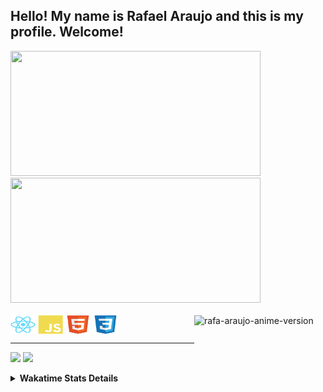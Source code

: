 ## Hello! My name is Rafael Araujo and this is my profile. Welcome!

<div>
  <img height="200"  width="400" src="https://github-readme-stats.vercel.app/api?username=rafa-araujo&show_icons=true&theme=dracula&include_all_commits=true&count_private=true"/>
  <img height="200" width="400" src="https://github-readme-stats.vercel.app/api/top-langs/?username=rafa-araujo&layout=compact&langs_count=7&theme=dracula"/>
</div>

<div style="display: inline_block"><br>
  <img align="center" alt="Rafa-React" height="30" width="40" src="https://raw.githubusercontent.com/devicons/devicon/master/icons/react/react-original.svg">
  <img align="center" alt="Rafa-Js" height="30" width="40" src="https://raw.githubusercontent.com/devicons/devicon/master/icons/javascript/javascript-plain.svg">
  <img align="center" alt="Rafa-HTML" height="30" width="40" src="https://raw.githubusercontent.com/devicons/devicon/master/icons/html5/html5-original.svg">
  <img align="center" alt="Rafa-CSS" height="30" width="40" src="https://raw.githubusercontent.com/devicons/devicon/master/icons/css3/css3-original.svg">
  <img align="right" height="200" width="210" alt="rafa-araujo-anime-version" src="https://cdn.discordapp.com/attachments/872942902454681690/872943127726538823/mygif.gif">
</div>

 * * *
 
 <a href = "mailto:rafacarlosaraujo@gmail.com"><img src="https://img.shields.io/badge/-Gmail-%23333?style=for-the-badge&logo=gmail&logoColor=white" target="_blank"></a>
  <a href="https://www.linkedin.com/in/rafael-carlos-ara%C3%BAjo" target="_blank"><img src="https://img.shields.io/badge/-LinkedIn-%230077B5?style=for-the-badge&logo=linkedin&logoColor=white" target="_blank"></a>

<details>
  <summary><b>Wakatime Stats Details</b></summary>
       <div align="justify">
        
<!--START_SECTION:waka-->
![Profile Views](http://img.shields.io/badge/Profile%20Views-0-blue)

**🐱 My GitHub Data** 

> 🏆 319 Contributions in the Year 2021
 > 
> 📦 82.8 kB Used in GitHub's Storage 
 > 
> 💼 Opted to Hire
 > 
> 📜 9 Public Repositories 
 > 
> 🔑 0 Private Repositories  
 > 
**I'm a Night 🦉** 

```text
🌞 Morning    12 commits     ██░░░░░░░░░░░░░░░░░░░░░░░   9.23% 
🌆 Daytime    41 commits     ████████░░░░░░░░░░░░░░░░░   31.54% 
🌃 Evening    56 commits     ██████████░░░░░░░░░░░░░░░   43.08% 
🌙 Night      21 commits     ████░░░░░░░░░░░░░░░░░░░░░   16.15%

```
📅 **I'm Most Productive on Monday** 

```text
Monday       32 commits     ██████░░░░░░░░░░░░░░░░░░░   24.62% 
Tuesday      21 commits     ████░░░░░░░░░░░░░░░░░░░░░   16.15% 
Wednesday    23 commits     ████░░░░░░░░░░░░░░░░░░░░░   17.69% 
Thursday     14 commits     ██░░░░░░░░░░░░░░░░░░░░░░░   10.77% 
Friday       24 commits     ████░░░░░░░░░░░░░░░░░░░░░   18.46% 
Saturday     13 commits     ██░░░░░░░░░░░░░░░░░░░░░░░   10.0% 
Sunday       3 commits      ░░░░░░░░░░░░░░░░░░░░░░░░░   2.31%

```


📊 **This Week I Spent My Time On** 

```text
⌚︎ Time Zone: America/Sao_Paulo

💬 Programming Languages: 
JavaScript               6 hrs 9 mins        █████████████████████░░░░   83.67% 
CSS                      1 hr 11 mins        ████░░░░░░░░░░░░░░░░░░░░░   16.2% 
XML                      0 secs              ░░░░░░░░░░░░░░░░░░░░░░░░░   0.07% 
Other                    0 secs              ░░░░░░░░░░░░░░░░░░░░░░░░░   0.06%

🔥 Editors: 
VS Code                  7 hrs 21 mins       █████████████████████████   100.0%

🐱‍💻 Projects: 
sd-014-b-project-starwars3 hrs 15 mins       ███████████░░░░░░░░░░░░░░   44.28% 
trybe-exercises          1 hr 58 mins        ██████░░░░░░░░░░░░░░░░░░░   26.73% 
sd-014-b-project-recipes-1 hr 46 mins        ██████░░░░░░░░░░░░░░░░░░░   24.17% 
sd-014-b-project-trivia-r11 mins             ░░░░░░░░░░░░░░░░░░░░░░░░░   2.63% 
exercise-pokedex-state   9 mins              ░░░░░░░░░░░░░░░░░░░░░░░░░   2.19%

💻 Operating System: 
Linux                    7 hrs 21 mins       █████████████████████████   100.0%

```

**I Mostly Code in HTML** 

```text
HTML                     2 repos             ████████████████░░░░░░░░░   66.67% 
JavaScript               1 repo              ████████░░░░░░░░░░░░░░░░░   33.33%

```


**Timeline**

![Chart not found](https://raw.githubusercontent.com/rafa-araujo/rafa-araujo/main/charts/bar_graph.png) 


 Last Updated on 24/11/2021
<!--END_SECTION:waka-->

  </details> 
</div>
